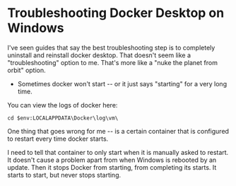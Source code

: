 # Troubleshooting Docker Desktop on Windows

I've seen guides that say the best troubleshooting step is to completely uninstall and reinstall docker desktop. That doesn't seem like a "troubleshooting" option to me. That's more like a "nuke the planet from orbit" option.

- Sometimes docker won't start -- or it just says "starting" for a very long time.

You can view the logs of docker here:

	cd $env:LOCALAPPDATA\Docker\log\vm\

One thing that goes wrong for me -- is a certain container that is configured to restart every time docker starts.

I need to tell that container to only start when it is manually asked to restart. It doesn't cause a problem apart from when Windows is rebooted by an update. Then it stops Docker from starting, from completing its starts. It starts to start, but never stops starting.
